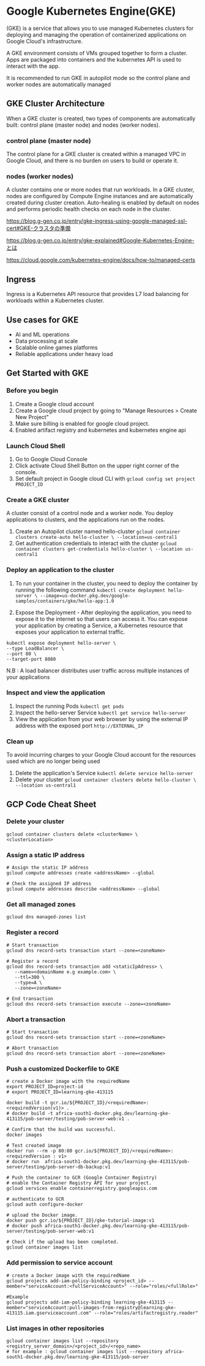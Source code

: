 # Google Kubernetes Engine(GKE)
(GKE) is a service that allows you to use managed Kubernetes clusters for deploying and managing the operation of containerized applications on Google Cloud's infrastructure.

A GKE environment consists of VMs grouped together to form a cluster. Apps are packaged into containers and the kubernetes API is used to interact with the app.

It is recommended to run GKE in autopilot mode so the control plane and worker nodes are automatically managed

## GKE Cluster Architecture
When a GKE cluster is created, two types of components are automatically built: control plane (master node) and nodes (worker nodes).

### control plane (master node)
The control plane for a GKE cluster is created within a managed VPC in Google Cloud, and there is no burden on users to build or operate it.

### nodes (worker nodes)
A cluster contains one or more nodes that run workloads.
In a GKE cluster, nodes are configured by Compute Engine instances and are automatically created during cluster creation.
Auto-healing is enabled by default on nodes and performs periodic health checks on each node in the cluster.

https://blog.g-gen.co.jp/entry/gke-ingress-using-google-managed-ssl-cert#GKE-クラスタの準備

https://blog.g-gen.co.jp/entry/gke-explained#Google-Kubernetes-Engine-とは

https://cloud.google.com/kubernetes-engine/docs/how-to/managed-certs

## Ingress
Ingress is a Kubernetes API resource that provides L7 load balancing for workloads within a Kubernetes cluster.

## Use cases for GKE
- AI and ML operations
- Data processing at scale
- Scalable online games platforms
- Reliable applications under heavy load

## Get Started with GKE
### Before you begin
1) Create a Google cloud account
2) Create a Google cloud project by going to "Manage Resources > Create New Project"
3) Make sure billing is enabled for google cloud project.
4) Enabled artifact registry and kubernetes and kubernetes engine api

### Launch Cloud Shell
1) Go to Google Cloud Console
2) Click activate Cloud Shell Button on the upper right corner of the console.
3) Set default project in Google cloud CLI with ```gcloud config set project PROJECT_ID```

### Create a GKE cluster
A cluster consist of a control node and a worker node. You deploy applications to clusters, and the applications run on the nodes.

1) Create an Autopilot cluster named hello-cluster  ```gcloud container clusters create-auto hello-cluster \
    --location=us-central1```
2) Get authentication credentials to interact with the cluster ``` gcloud container clusters get-credentials hello-cluster \
    --location us-central1 ```

### Deploy an application to the cluster
1) To run your container in the cluster, you need to deploy the container by running the following command ``` kubectl create deployment hello-server \
    --image=us-docker.pkg.dev/google-samples/containers/gke/hello-app:1.0 ```

2) Expose the Deployment - After deploying the application, you need to expose it to the internet so that users can access it.
You can expose your application by creating a Service, a Kubernetes resource that exposes your application to external traffic.

```
kubectl expose deployment hello-server \
--type LoadBalancer \
--port 80 \
--target-port 8080
```

N.B : A load balancer distributes user traffic across multiple instances of your applications

### Inspect and view the application
1) Inspect the running Pods ``` kubectl get pods ```
2) Inspect the hello-server Service ``` kubectl get service hello-server ```
3) View the application from your web browser by using the external IP address with the exposed port ``` http://EXTERNAL_IP ```

### Clean up
To avoid incurring charges to your Google Cloud account for the resources used which are no longer being used
1) Delete the application's Service ``` kubectl delete service hello-server ```
2) Delete your cluster ``` gcloud container clusters delete hello-cluster \
    --location us-central1 ```

## GCP Code Cheat Sheet
### Delete your cluster 
``` 
gcloud container clusters delete <clusterName> \
<clusterLocation>
```

### Assign a static IP address 
```
# Assign the static IP address
gcloud compute addresses create <addressName> --global

# Check the assigned IP address
gcloud compute addresses describe <addressName> --global
```

### Get all managed zones 
```
gcloud dns managed-zones list
```

### Register a record
```
# Start transaction
gcloud dns record-sets transaction start --zone=<zoneName>

# Register a record
gcloud dns record-sets transaction add <staticIpAdress> \
   --name=<domainName e.g example.com> \
   --ttl=300 \
   --type=A \
   --zone=<zoneName>

# End transaction
gcloud dns record-sets transaction execute --zone=<zoneName>
```

### Abort a transaction
```
# Start transaction
gcloud dns record-sets transaction start --zone=<zoneName>

# Abort transaction
gcloud dns record-sets transaction abort --zone=<zoneName>
```

### Push a customized Dockerfile to GKE
```
# create a Docker image with the requiredName
export PROJECT_ID=project-id
# export PROJECT_ID=learning-gke-413115

docker build -t gcr.io/${PROJECT_ID}/<requiredName>:<requiredVersion(v1)> .
# docker build -t africa-south1-docker.pkg.dev/learning-gke-413115/pob-server/testing/pob-server-web:v1 .

# Confirm that the build was successful.
docker images

# Test created image
docker run --rm -p 80:80 gcr.io/${PROJECT_ID}/<requiredName>:<requiredVersion : v1>
# docker run  africa-south1-docker.pkg.dev/learning-gke-413115/pob-server/testing/pob-server-db-backup:v1

# Push the container to GCR (Google Container Registry)
# enable the Container Registry API for your project.
gcloud services enable containerregistry.googleapis.com

# authenticate to GCR
gcloud auth configure-docker

# upload the Docker image.
docker push gcr.io/${PROJECT_ID}/gke-tutorial-image:v1
# docker push africa-south1-docker.pkg.dev/learning-gke-413115/pob-server/testing/pob-server-web:v1

# Check if the upload has been completed.
gcloud container images list
```

### Add permission to service account
```
# create a Docker image with the requiredName
gcloud projects add-iam-policy-binding <project_id> --member="serviceAccount:<fullServiceAccount>" --role="roles/<fullRole>"

#Example
gcloud projects add-iam-policy-binding learning-gke-413115 --member="serviceAccount:pull-images-from-registry@learning-gke-413115.iam.gserviceaccount.com" --role="roles/artifactregistry.reader"
```

### List images in other repositories
```
gcloud container images list --repository <registry_server_domain>/<project_id>/<repo_name>
# for example : gcloud container images list --repository africa-south1-docker.pkg.dev/learning-gke-413115/pob-server
```
